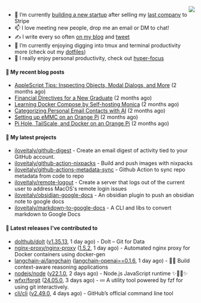 <img align="right" src="https://github-readme-stats.vercel.app/api?username=iloveitaly&show_icons=true&text_color=718096&hide_title=true"/>

- 🔭 I’m currently [building a new startup](https://mikebian.co/bye-stripe-on-to-the-next-adventure/) after selling my [last company](https://suitesync.io) to Stripe
- 📫 I love meeting new people, drop me an email or DM to chat!
- ✍️ I write every so often [on my blog](http://mikebian.co/) and [tweet](https://twitter.com/mike_bianco)
- 🌱 I’m currently enjoying digging into tmux and terminal productivity more (check out my [dotfiles](https://github.com/iloveitaly/dotfiles))
- 💬 I really enjoy personal productivity, check out [hyper-focus](https://github.com/iloveitaly/hyper-focus)

#### 📜 My recent blog posts


- [AppleScript Tips: Inspecting Objects, Modal Dialogs, and More](https://mikebian.co/applescript-tips-inspecting-objects-modal-dialogs-and-more/) (2 months ago)
- [Financial Directives for a New Graduate](https://mikebian.co/financial-directives-for-a-new-graduate/) (2 months ago)
- [Learning Docker Compose by Self-hosting Monica](https://mikebian.co/learning-docker-compose-by-self-hosting-monica/) (2 months ago)
- [Categorizing Personal Email Contacts with AI](https://mikebian.co/categorizing-personal-email-contacts-with-ai/) (2 months ago)
- [Setting up eMMC on an Orange Pi](https://mikebian.co/setting-up-emmc-on-an-orange-pi/) (2 months ago)
- [Pi Hole, TailScale, and Docker on an Orange Pi](https://mikebian.co/pi-hole-tailscale-and-docker-on-an-orange-pi/) (2 months ago)

#### 🌱 My latest projects


- [iloveitaly/github-digest](https://github.com/iloveitaly/github-digest) - Create an email digest of activity tied to your GitHub account.
- [iloveitaly/github-action-nixpacks](https://github.com/iloveitaly/github-action-nixpacks) - Build and push images with nixpacks
- [iloveitaly/github-actions-metadata-sync](https://github.com/iloveitaly/github-actions-metadata-sync) - Github Action to sync repo metadata from code to repo
- [iloveitaly/remote-logout](https://github.com/iloveitaly/remote-logout) - Create a server that logs out of the current user to address MacOS&#39;s remote login issues
- [iloveitaly/obsidian-google-docs](https://github.com/iloveitaly/obsidian-google-docs) - An obsidian plugin to push an obsidian note to google docs
- [iloveitaly/markdown-to-google-docs](https://github.com/iloveitaly/markdown-to-google-docs) - A CLI and libs to convert markdown to Google Docs

#### 🔭 Latest releases I've contributed to


- [dolthub/dolt](https://github.com/dolthub/dolt) ([v1.35.13](https://github.com/dolthub/dolt/releases/tag/v1.35.13), 1 day ago) - Dolt – Git for Data
- [nginx-proxy/nginx-proxy](https://github.com/nginx-proxy/nginx-proxy) ([1.5.2](https://github.com/nginx-proxy/nginx-proxy/releases/tag/1.5.2), 1 day ago) - Automated nginx proxy for Docker containers using docker-gen
- [langchain-ai/langchain](https://github.com/langchain-ai/langchain) ([langchain-openai==0.1.6](https://github.com/langchain-ai/langchain/releases/tag/langchain-openai%3D%3D0.1.6), 1 day ago) - 🦜🔗 Build context-aware reasoning applications
- [nodejs/node](https://github.com/nodejs/node) ([v22.1.0](https://github.com/nodejs/node/releases/tag/v22.1.0), 2 days ago) - Node.js JavaScript runtime ✨🐢🚀✨
- [wfxr/forgit](https://github.com/wfxr/forgit) ([24.05.0](https://github.com/wfxr/forgit/releases/tag/24.05.0), 3 days ago) - :zzz: A utility tool powered by fzf for using git interactively.
- [cli/cli](https://github.com/cli/cli) ([v2.49.0](https://github.com/cli/cli/releases/tag/v2.49.0), 4 days ago) - GitHub’s official command line tool
